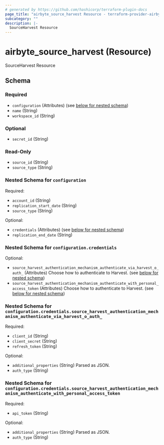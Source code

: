 ```yaml
---
# generated by https://github.com/hashicorp/terraform-plugin-docs
page_title: "airbyte_source_harvest Resource - terraform-provider-airbyte-new"
subcategory: ""
description: |-
  SourceHarvest Resource
---
```


# airbyte_source_harvest (Resource)

SourceHarvest Resource



<!-- schema generated by tfplugindocs -->
## Schema

### Required

- `configuration` (Attributes) (see [below for nested schema](#nestedatt--configuration))
- `name` (String)
- `workspace_id` (String)

### Optional

- `secret_id` (String)

### Read-Only

- `source_id` (String)
- `source_type` (String)

<a id="nestedatt--configuration"></a>
### Nested Schema for `configuration`

Required:

- `account_id` (String)
- `replication_start_date` (String)
- `source_type` (String)

Optional:

- `credentials` (Attributes) (see [below for nested schema](#nestedatt--configuration--credentials))
- `replication_end_date` (String)

<a id="nestedatt--configuration--credentials"></a>
### Nested Schema for `configuration.credentials`

Optional:

- `source_harvest_authentication_mechanism_authenticate_via_harvest_o_auth_` (Attributes) Choose how to authenticate to Harvest. (see [below for nested schema](#nestedatt--configuration--credentials--source_harvest_authentication_mechanism_authenticate_via_harvest_o_auth_))
- `source_harvest_authentication_mechanism_authenticate_with_personal_access_token` (Attributes) Choose how to authenticate to Harvest. (see [below for nested schema](#nestedatt--configuration--credentials--source_harvest_authentication_mechanism_authenticate_with_personal_access_token))

<a id="nestedatt--configuration--credentials--source_harvest_authentication_mechanism_authenticate_via_harvest_o_auth_"></a>
### Nested Schema for `configuration.credentials.source_harvest_authentication_mechanism_authenticate_via_harvest_o_auth_`

Required:

- `client_id` (String)
- `client_secret` (String)
- `refresh_token` (String)

Optional:

- `additional_properties` (String) Parsed as JSON.
- `auth_type` (String)


<a id="nestedatt--configuration--credentials--source_harvest_authentication_mechanism_authenticate_with_personal_access_token"></a>
### Nested Schema for `configuration.credentials.source_harvest_authentication_mechanism_authenticate_with_personal_access_token`

Required:

- `api_token` (String)

Optional:

- `additional_properties` (String) Parsed as JSON.
- `auth_type` (String)


